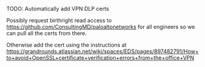TODO: Automatically add VPN DLP certs

Possibly request birthright read access to https://github.com/ConsultingMD/paloaltonetworks
for all engineers so we can pull all the certs from there.

Otherwise add the cert using the instructions at https://grandrounds.atlassian.net/wiki/spaces/EDS/pages/897482791/How+to+avoid+OpenSSL+certificate+verification+errors+from+the+office+VPN